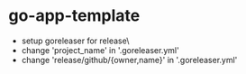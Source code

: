 # go-app-template

- setup goreleaser for release\
- change 'project_name' in '.goreleaser.yml'
- change 'release/github/{owner,name}' in '.goreleaser.yml'
